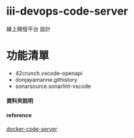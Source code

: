 # iii-devops-code-server

線上開發平台 設計

# 功能清單
* 42crunch.vscode-openapi
* donjayamanne.githistory
* sonarsource.sonarlint-vscode

#### 資料夾說明



#### reference
[docker-code-server](https://docs.linuxserver.io/images/docker-code-server)
